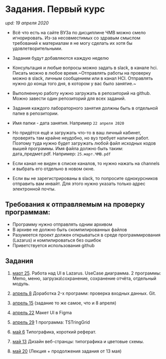 # Задания. Первый курс
*upd: 19 апреля 2020*

- Всё что есть на сайте ВУЗа по дисциплине ЧМВ можно смело игнорировать.
Из-за несовместимых со здравым смыслом требований к материалам я не могу сделать их хотя бы удовлетворительными.
- Задания будут добавляются каждую неделю

- Консультация и любые вопросы можно задать в slack, в канале hci. Писать можно в любое время.~Отправлять работы на проверку можно в slack, личным сообщением или в канал HCI. Отправлять нужно до конца того дня, в котором у вас было занятие.~

- Выполненную работу нужно загружать в репозиторий на github. Можно завести один репозиторий для всех заданий.
- Задания каждого лабораторного занятия должны быть в отдельной папке в репозитории.
- Имя папки - дата занятия. Например ```22 апреля 2020```

- Но придётся ещё и загружать что-то в ваш личный кабинет, проверять там крайне неудобно, но вуз требует наличия работ. Поэтому туда нужно будет загружать любой файл исходных кодов вышей программы. Имя файла должно быть таким: дата_предмет.pdf. Например: ```25.март.ЧМВ.pdf```

- Если канал не виден в списке каналов, то нужно нажать на channels и выбрать
его отдельно в новом окне.
- Если вы не зарегистрированы в slack, то попросите однокурсников отправить
вам инвайт. Для этого нужно указать только адрес электронной почты.


## Требования к отправляемым на проверку программам:
- Программу нужно отправлять одним архивом
- В архиве не должно быть скомпилированных файлов
- Разумеется проект должен открываться в среде программирования (Lazarus) и компилироваться без ошибок
- Приветствуется использования github


## Задания
1. [март 25](https://github.com/ivtipm/HCI/blob/master/Tasks-2020-spring/Tasks.%202020-spring-25-mar.md). Работа над UI в Lazarus. UseCase диаграмма. 2 программы: Memo, меню, загрузка\сохранение, сохранение отчёта, отдельный модуль.

1. [апрель 8](https://github.com/ivtipm/HCI/blob/master/Tasks-2020-spring/Tasks.%202020-spring-apr-8.md) Доработка 2-x программ: проверка входных данных. Git.

1. [апрель 15](https://github.com/ivtipm/HCI/blob/master/Tasks-2020-spring/Tasks.%202020-spring-apr-8.md) (задание то же самое, что и 8 апреля)

1. [апрель 22](https://github.com/ivtipm/HCI/blob/master/Tasks-2020-spring/Tasks.%202020-spring-apr-22.md) Макет UI в Figma

1. [апрель 29](https://github.com/ivtipm/HCI/blob/master/Tasks-2020-spring/Tasks.%202020-spring-apr-29.md) 1 программа: TSTringGrid

1. [май 6](https://github.com/ivtipm/HCI/blob/master/Tasks-2020-spring/Tasks.%202020-spring-may-6.pdf) Типографика, короткий реферат.

1. [май 13](https://github.com/ivtipm/HCI/blob/master/Tasks-2020-spring/Tasks.%202020-spring-may-13.md) Дизайн веб-странцы: типографика и цветовые схемы.

1. [май 20](https://github.com/ivtipm/HCI/blob/master/Tasks-2020-spring/Tasks.%202020-spring-may-20.md) (Лекция + продолжения задания от 13 мая)
